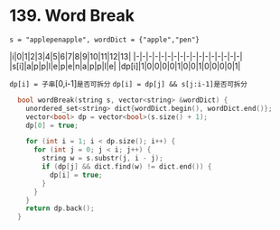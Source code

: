 # 139. Word Break

`s = "applepenapple", wordDict = {"apple","pen"}`

|i|0|1|2|3|4|5|6|7|8|9|10|11|12|13|
|-|-|-|-|-|-|-|-|-|-|-|-|-|-|-|-|-|
|s[i]|a|p|p|l|e|p|e|n|a|p|p|l|e|
|dp[i]|1|0|0|0|0|1|0|0|1|0|0|0|0|1|

`dp[i] = 子串`[0,i-1]`是否可拆分`
`dp[i] = dp[j] && s[j:i-1]是否可拆分`

```cpp
  bool wordBreak(string s, vector<string> &wordDict) {
    unordered_set<string> dict{wordDict.begin(), wordDict.end()};
    vector<bool> dp = vector<bool>(s.size() + 1);
    dp[0] = true;

    for (int i = 1; i < dp.size(); i++) {
      for (int j = 0; j < i; j++) {
        string w = s.substr(j, i - j);
        if (dp[j] && dict.find(w) != dict.end()) {
          dp[i] = true;
        }
      }
    }
    return dp.back();
  }
```
